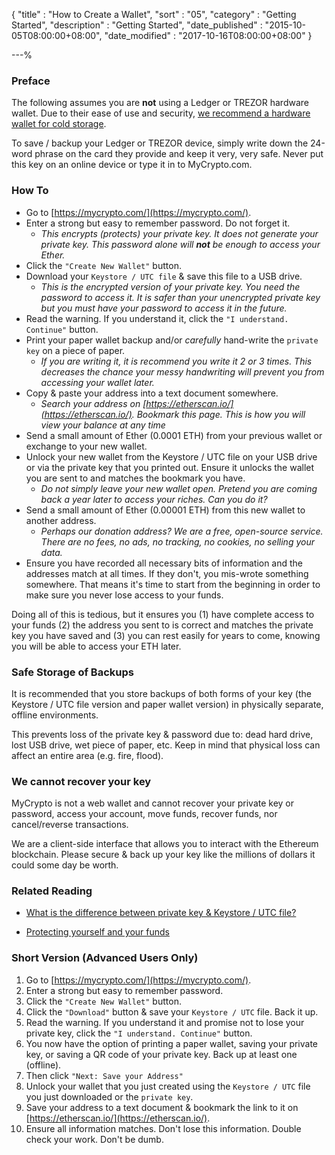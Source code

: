 {
"title"       : "How to Create a Wallet",
"sort"        : "05",
"category"    : "Getting Started",
"description" : "Getting Started",
"date_published" : "2015-10-05T08:00:00+08:00",
"date_modified"  : "2017-10-16T08:00:00+08:00"
}

---%


### Preface

The following assumes you are **not** using a Ledger or TREZOR hardware wallet. Due to their ease of use and security, [we recommend a hardware wallet for cold storage](https://support.mycrypto.com/hardware-wallets/hardware-wallet-recommendations.html).

To save / backup your Ledger or TREZOR device, simply write down the 24-word phrase on the card they provide and keep it very, very safe. Never put this key on an online device or type it in to MyCrypto.com.

### How To

* Go to [https://mycrypto.com/](https://mycrypto.com/).
* Enter a strong but easy to remember password. Do not forget it.
    * _This encrypts (protects) your private key. It does not generate your private key. This password alone will **not** be enough to access your Ether._
* Click the `"Create New Wallet"` button.
* Download your `Keystore / UTC file` & save this file to a USB drive.
    * _This is the encrypted version of your private key. You need the password to access it. It is safer than your unencrypted private key but you must have your password to access it in the future._
* Read the warning. If you understand it, click the `"I understand. Continue"` button.
* Print your paper wallet backup and/or _carefully_ hand-write the `private key` on a piece of paper.
    * _If you are writing it, it is recommend you write it 2 or 3 times. This decreases the chance your messy handwriting will prevent you from accessing your wallet later._
* Copy & paste your address into a text document somewhere.
    * _Search your address on [https://etherscan.io/](https://etherscan.io/). Bookmark this page. This is how you will view your balance at any time_
* Send a small amount of Ether (0.0001 ETH) from your previous wallet or exchange to your new wallet.
* Unlock your new wallet from the Keystore / UTC file on your USB drive or via the private key that you printed out.  Ensure it unlocks the wallet you are sent to and matches the bookmark you have.
    * _Do not simply leave your new wallet open. Pretend you are coming back a year later to access your riches. Can you do it?_
* Send a small amount of Ether (0.00001 ETH) from this new wallet to another address.
    * _Perhaps our donation address? We are a free, open-source service. There are no fees, no ads, no tracking, no cookies, no selling your data._
* Ensure you have recorded all necessary bits of information and the addresses match at all times. If they don't, you mis-wrote something somewhere. That means it's time to start from the beginning in order to make sure you never lose access to your funds.

Doing all of this is tedious, but it ensures you (1) have complete access to your funds (2) the address you sent to is correct and matches the private key you have saved and (3) you can rest easily for years to come, knowing you will be able to access your ETH later.

### Safe Storage of Backups

It is recommended that you store backups of both forms of your key (the Keystore / UTC file version and paper wallet version) in physically separate, offline environments.

This prevents loss of the private key & password due to: dead hard drive, lost USB drive, wet piece of paper, etc. Keep in mind that physical loss can affect an entire area (e.g. fire, flood).

### We cannot recover your key

MyCrypto is not a web wallet and cannot recover your private key or password, access your account, move funds, recover funds, nor cancel/reverse transactions.

We are a client-side interface that allows you to interact with the Ethereum blockchain. Please secure & back up your key like the millions of dollars it could some day be worth.


### Related Reading

* [What is the difference between private key & Keystore / UTC file?](https://support.mycrypto.com/private-keys-passwords/difference-beween-private-key-and-keystore-file.html)

* [Protecting yourself and your funds](https://support.mycrypto.com/security/securing-your-ethereum.html)


### Short Version (Advanced Users Only)


1.  Go to [https://mycrypto.com/](https://mycrypto.com/).
2.  Enter a strong but easy to remember password.
3.  Click the `"Create New Wallet"` button.
4.  Click the `"Download"` button & save your `Keystore / UTC` file. Back it up.
5.  Read the warning. If you understand it and promise not to lose your private key, click the `"I understand. Continue"` button.
6.  You now have the option of printing a paper wallet, saving your private key, or saving a QR code of your private key. Back up at least one (offline).
7.  Then click `"Next: Save your Address"`
9.  Unlock your wallet that you just created using the `Keystore / UTC` file you just downloaded or the `private key`.
10.  Save your address to a text document & bookmark the link to it on [https://etherscan.io/](https://etherscan.io/).
11. Ensure all information matches. Don't lose this information. Double check your work. Don't be dumb.









